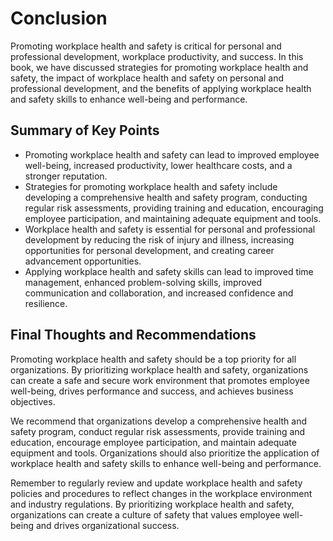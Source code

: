 Conclusion
==========

Promoting workplace health and safety is critical for personal and professional development, workplace productivity, and success. In this book, we have discussed strategies for promoting workplace health and safety, the impact of workplace health and safety on personal and professional development, and the benefits of applying workplace health and safety skills to enhance well-being and performance.

Summary of Key Points
---------------------

* Promoting workplace health and safety can lead to improved employee well-being, increased productivity, lower healthcare costs, and a stronger reputation.
* Strategies for promoting workplace health and safety include developing a comprehensive health and safety program, conducting regular risk assessments, providing training and education, encouraging employee participation, and maintaining adequate equipment and tools.
* Workplace health and safety is essential for personal and professional development by reducing the risk of injury and illness, increasing opportunities for personal development, and creating career advancement opportunities.
* Applying workplace health and safety skills can lead to improved time management, enhanced problem-solving skills, improved communication and collaboration, and increased confidence and resilience.

Final Thoughts and Recommendations
----------------------------------

Promoting workplace health and safety should be a top priority for all organizations. By prioritizing workplace health and safety, organizations can create a safe and secure work environment that promotes employee well-being, drives performance and success, and achieves business objectives.

We recommend that organizations develop a comprehensive health and safety program, conduct regular risk assessments, provide training and education, encourage employee participation, and maintain adequate equipment and tools. Organizations should also prioritize the application of workplace health and safety skills to enhance well-being and performance.

Remember to regularly review and update workplace health and safety policies and procedures to reflect changes in the workplace environment and industry regulations. By prioritizing workplace health and safety, organizations can create a culture of safety that values employee well-being and drives organizational success.
